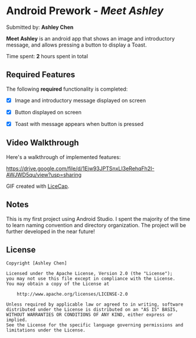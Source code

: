 # Android Prework - *Meet Ashley*

Submitted by: **Ashley Chen**

**Meet Ashley** is an android app that shows an image and introductory message, and allows pressing a button to display a Toast. 

Time spent: **2** hours spent in total

## Required Features

The following **required** functionality is completed:

* [x] Image and introductory message displayed on screen
* [x] Button displayed on screen
* [x] Toast with message appears when button is pressed 



## Video Walkthrough

Here's a walkthrough of implemented features:

https://drive.google.com/file/d/1Ejw93JPTSnxLI3eRehqFh2I-AWJWD5qu/view?usp=sharing


GIF created with [LiceCap](http://www.cockos.com/licecap/).  


## Notes

This is my first project using Android Studio. I spent the majority of the time to learn naming convention and directory organization.
The project will be further developed in the near future!

## License

    Copyright [Ashley Chen]

    Licensed under the Apache License, Version 2.0 (the "License");
    you may not use this file except in compliance with the License.
    You may obtain a copy of the License at

        http://www.apache.org/licenses/LICENSE-2.0

    Unless required by applicable law or agreed to in writing, software
    distributed under the License is distributed on an "AS IS" BASIS,
    WITHOUT WARRANTIES OR CONDITIONS OF ANY KIND, either express or implied.
    See the License for the specific language governing permissions and
    limitations under the License.
